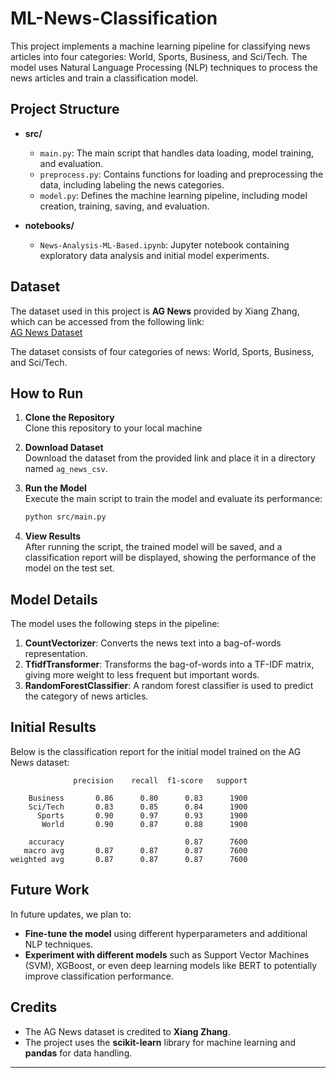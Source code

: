 # ML-News-Classification

This project implements a machine learning pipeline for classifying news articles into four categories: World, Sports, Business, and Sci/Tech. The model uses Natural Language Processing (NLP) techniques to process the news articles and train a classification model.

## Project Structure

- **src/**
  - `main.py`: The main script that handles data loading, model training, and evaluation.
  - `preprocess.py`: Contains functions for loading and preprocessing the data, including labeling the news categories.
  - `model.py`: Defines the machine learning pipeline, including model creation, training, saving, and evaluation.

- **notebooks/**
  - `News-Analysis-ML-Based.ipynb`: Jupyter notebook containing exploratory data analysis and initial model experiments.

## Dataset

The dataset used in this project is **AG News** provided by Xiang Zhang, which can be accessed from the following link:  
[AG News Dataset](https://drive.google.com/drive/folders/0Bz8a_Dbh9Qhbfll6bVpmNUtUcFdjYmF2SEpmZUZUcVNiMUw1TWN6RDV3a0JHT3kxLVhVR2M?resourcekey=0-TLwzfR2O-D2aPitmn5o9VQ)

The dataset consists of four categories of news: World, Sports, Business, and Sci/Tech.

## How to Run

1. **Clone the Repository**  
   Clone this repository to your local machine

2. **Download Dataset**  
   Download the dataset from the provided link and place it in a directory named `ag_news_csv`.

3. **Run the Model**  
   Execute the main script to train the model and evaluate its performance:
   ```bash
   python src/main.py
   ```

4. **View Results**  
   After running the script, the trained model will be saved, and a classification report will be displayed, showing the performance of the model on the test set.

## Model Details

The model uses the following steps in the pipeline:
1. **CountVectorizer**: Converts the news text into a bag-of-words representation.
2. **TfidfTransformer**: Transforms the bag-of-words into a TF-IDF matrix, giving more weight to less frequent but important words.
3. **RandomForestClassifier**: A random forest classifier is used to predict the category of news articles.

## Initial Results
Below is the classification report for the initial model trained on the AG News dataset:
```
              precision    recall  f1-score   support

    Business       0.86      0.80      0.83      1900
    Sci/Tech       0.83      0.85      0.84      1900
      Sports       0.90      0.97      0.93      1900
       World       0.90      0.87      0.88      1900

    accuracy                           0.87      7600
   macro avg       0.87      0.87      0.87      7600
weighted avg       0.87      0.87      0.87      7600

```
   

## Future Work

In future updates, we plan to:
- **Fine-tune the model** using different hyperparameters and additional NLP techniques.
- **Experiment with different models** such as Support Vector Machines (SVM), XGBoost, or even deep learning models like BERT to potentially improve classification performance.

## Credits

- The AG News dataset is credited to **Xiang Zhang**.
- The project uses the **scikit-learn** library for machine learning and **pandas** for data handling.

---
